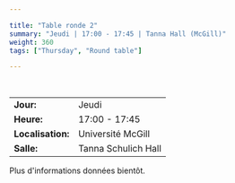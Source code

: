 ```yaml
---

title: "Table ronde 2"
summary: "Jeudi | 17:00 - 17:45 | Tanna Hall (McGill)"
weight: 360
tags: ["Thursday", "Round table"]

---
```


<br>

| | |
| - | - |
| **Jour:** | Jeudi |
| **Heure:** | 17:00 - 17:45 |
| **Localisation:** | Université McGill |
| **Salle:** | Tanna Schulich Hall |

Plus d'informations données bientôt. 